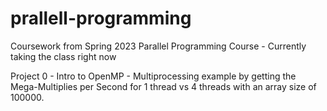 # prallell-programming

Coursework from Spring 2023 Parallel Programming Course - Currently taking the class right now

Project 0 - Intro to OpenMP - Multiprocessing example by getting the Mega-Multiplies per Second for 1 thread vs 4 threads with an array size of 100000.
